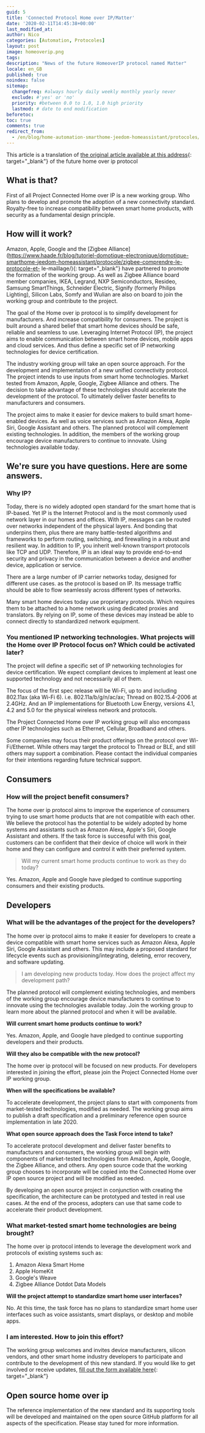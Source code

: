 ```yaml
---
guid: 5
title: 'Connected Protocol Home over IP/Matter'
date: '2020-02-11T14:45:38+00:00'
last_modified_at:
author: Nico
categories: [Automation, Protocoles]
layout: post
image: homeoverip.png
tags:
description: "News of the future HomeoverIP protocol named Matter"
locale: en_GB
published: true
noindex: false
sitemap:
  changefreq: #always hourly daily weekly monthly yearly never
  exclude: #'yes' or 'no'
  priority: #between 0.0 to 1.0, 1.0 high priority
  lastmod: # date to end modification
beforetoc:
toc: true
comments: true
redirect_from:
  - /en/blog/home-automation-smarthome-jeedom-homeassistant/protocoles/protocole-connecte-home-over-ip/
---
```


This article is a translation of [the original article available at this address](https://www.connectedhomeip.com/){: target="_blank"} of the future home over ip protocol

## What is that?

First of all Project Connected Home over IP is a new working group. Who plans to develop and promote the adoption of a new connectivity standard. Royalty-free to increase compatibility between smart home products, with security as a fundamental design principle.

## How will it work?

Amazon, Apple, Google and the [Zigbee Alliance](https://www.haade.fr/blog/tutoriel-domotique-electronique/domotique-smarthome-jeedom-homeassistant/protocole/zigbee-comprendre-le-protocole-et- le-maillage/){: target="_blank"} have partnered to promote the formation of the working group. As well as Zigbee Alliance board member companies, IKEA, Legrand, NXP Semiconductors, Resideo, Samsung SmartThings, Schneider Electric, Signify (formerly Philips Lighting), Silicon Labs, Somfy and Wulian are also on board to join the working group and contribute to the project.

The goal of the Home over ip protocol is to simplify development for manufacturers. And increase compatibility for consumers. The project is built around a shared belief that smart home devices should be safe, reliable and seamless to use. Leveraging Internet Protocol (IP), the project aims to enable communication between smart home devices, mobile apps and cloud services. And thus define a specific set of IP networking technologies for device certification.

The industry working group will take an open source approach. For the development and implementation of a new unified connectivity protocol. The project intends to use inputs from smart home technologies. Market tested from Amazon, Apple, Google, Zigbee Alliance and others. The decision to take advantage of these technologies should accelerate the development of the protocol. To ultimately deliver faster benefits to manufacturers and consumers.

The project aims to make it easier for device makers to build smart home-enabled devices. As well as voice services such as Amazon Alexa, Apple Siri, Google Assistant and others. The planned protocol will complement existing technologies. In addition, the members of the working group encourage device manufacturers to continue to innovate. Using technologies available today.

## We're sure you have questions. Here are some answers.

### Why IP?

Today, there is no widely adopted open standard for the smart home that is IP-based. Yet IP is the Internet Protocol and is the most commonly used network layer in our homes and offices. With IP, messages can be routed over networks independent of the physical layers. And bonding that underpins them, plus there are many battle-tested algorithms and frameworks to perform routing, switching, and firewalling in a robust and resilient way. In addition to IP, you inherit well-known transport protocols like TCP and UDP. Therefore, IP is an ideal way to provide end-to-end security and privacy in the communication between a device and another device, application or service.

There are a large number of IP carrier networks today, designed for different use cases. as the protocol is based on IP. Its message traffic should be able to flow seamlessly across different types of networks.

Many smart home devices today use proprietary protocols. Which requires them to be attached to a home network using dedicated proxies and translators. By relying on IP, some of these devices may instead be able to connect directly to standardized network equipment.

### You mentioned IP networking technologies. What projects will the Home over IP Protocol focus on? Which could be activated later?

The project will define a specific set of IP networking technologies for device certification. We expect compliant devices to implement at least one supported technology and not necessarily all of them.

The focus of the first spec release will be Wi-Fi, up to and including 802.11ax (aka Wi-Fi 6). i.e. 802.11a/b/g/n/ac/ax; Thread on 802.15.4-2006 at 2.4GHz. And an IP implementations for Bluetooth Low Energy, versions 4.1, 4.2 and 5.0 for the physical wireless network and protocols.

The Project Connected Home over IP working group will also encompass other IP technologies such as Ethernet, Cellular, Broadband and others.

Some companies may focus their product offerings on the protocol over Wi-Fi/Ethernet. While others may target the protocol to Thread or BLE, and still others may support a combination. Please contact the individual companies for their intentions regarding future technical support.

## Consumers

### How will the project benefit consumers?

The home over ip protocol aims to improve the experience of consumers trying to use smart home products that are not compatible with each other. We believe the protocol has the potential to be widely adopted by home systems and assistants such as Amazon Alexa, Apple's Siri, Google Assistant and others. If the task force is successful with this goal, customers can be confident that their device of choice will work in their home and they can configure and control it with their preferred system.

> Will my current smart home products continue to work as they do today?

Yes. Amazon, Apple and Google have pledged to continue supporting consumers and their existing products.

## Developers

### What will be the advantages of the project for the developers?

The home over ip protocol aims to make it easier for developers to create a device compatible with smart home services such as Amazon Alexa, Apple Siri, Google Assistant and others. This may include a proposed standard for lifecycle events such as provisioning/integrating, deleting, error recovery, and software updating.

> I am developing new products today. How does the project affect my development path?

The planned protocol will complement existing technologies, and members of the working group encourage device manufacturers to continue to innovate using the technologies available today. Join the working group to learn more about the planned protocol and when it will be available.

**Will current smart home products continue to work?**

Yes. Amazon, Apple, and Google have pledged to continue supporting developers and their products.

**Will they also be compatible with the new protocol?**

The home over ip protocol will be focused on new products. For developers interested in joining the effort, please join the Project Connected Home over IP working group.

**When will the specifications be available?**

To accelerate development, the project plans to start with components from market-tested technologies, modified as needed. The working group aims to publish a draft specification and a preliminary reference open source implementation in late 2020.

**What open source approach does the Task Force intend to take?**

To accelerate protocol development and deliver faster benefits to manufacturers and consumers, the working group will begin with components of market-tested technologies from Amazon, Apple, Google, the Zigbee Alliance, and others. Any open source code that the working group chooses to incorporate will be copied into the Connected Home over IP open source project and will be modified as needed.

By developing an open source project in conjunction with creating the specification, the architecture can be prototyped and tested in real use cases. At the end of the process, adopters can use that same code to accelerate their product development.

### What market-tested smart home technologies are being brought?

The home over ip protocol intends to leverage the development work and protocols of existing systems such as:

1. Amazon Alexa Smart Home
2. Apple HomeKit
3. Google's Weave
4. Zigbee Alliance Dotdot Data Models

**Will the project attempt to standardize smart home user interfaces?**

No. At this time, the task force has no plans to standardize smart home user interfaces such as voice assistants, smart displays, or desktop and mobile apps.

### I am interested. How to join this effort?

The working group welcomes and invites device manufacturers, silicon vendors, and other smart home industry developers to participate and contribute to the development of this new standard. If you would like to get involved or receive updates, [fill out the form available here](https://www.connectedhomeip.com/){: target="_blank"}

## Open source home over ip

The reference implementation of the new standard and its supporting tools will be developed and maintained on the open source GitHub platform for all aspects of the specification. Please stay tuned for more information.
